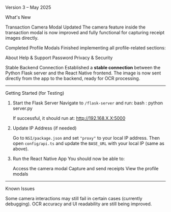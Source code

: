  Version 3  – May 2025

What's New

Transaction Camera Modal Updated
The camera feature inside the transaction modal is now improved and fully functional for capturing receipt images directly.

Completed Profile Modals
  Finished implementing all profile-related sections:

  About
  Help & Support
  Password
  Privacy & Security

Stable Backend Connection
 Established a **stable connection** between the Python Flask server and the React Native frontend. The image is now sent directly from the app to the backend, ready for OCR processing.

---
Getting Started (for Testing)

1. Start the Flask Server
   Navigate to `/flask-server` and run:
   bash : python server.py

   If successful, it should run at: http://192.168.X.X:5000

2. Update IP Address (if needed)

   Go to `NSI/package.json` and set `"proxy"` to your local IP address.
   Then open `config/api.ts` and update the `BASE_URL` with your local IP (same as above).

3. Run the React Native App
   You should now be able to:

    Access the camera modal
    Capture and send receipts
    View the profile modals

---
 Known Issues

 Some camera interactions may still fail in certain cases (currently debugging).
 OCR accuracy and UI readability are still being improved.

